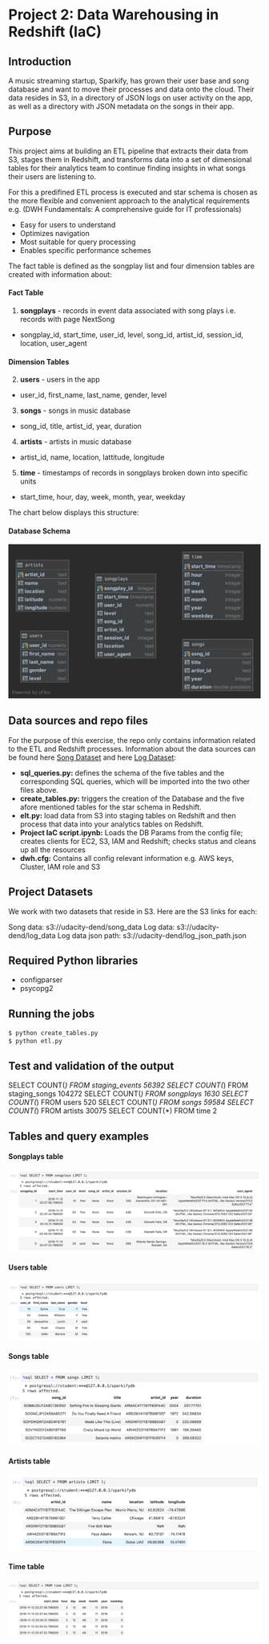 # Project 2: Data Warehousing in Redshift (IaC)

## Introduction
A music streaming startup, Sparkify, has grown their user base and song database and want to move their processes and data onto the cloud. Their data resides in S3, in a directory of JSON logs on user activity on the app, as well as a directory with JSON metadata on the songs in their app.

## Purpose
This project aims at building an ETL pipeline that extracts their data from S3, stages them in Redshift, and transforms data into a set of dimensional tables for their analytics team to continue finding insights in what songs their users are listening to.

For this a predifined ETL process is executed and star schema is chosen as the more flexible and convenient approach to the analytical requirements e.g. (DWH Fundamentals: A comprehensive guide for IT professionals)

- Easy for users to understand
- Optimizes navigation
- Most suitable for query processing
- Enables specific performance schemes

The fact table is defined as the songplay list and four dimension tables are created with information about:

#### Fact Table
1. **songplays** - records in event data associated with song plays i.e. records with page NextSong
- songplay_id, start_time, user_id, level, song_id, artist_id, session_id, location, user_agent

#### Dimension Tables
2. **users** - users in the app
- user_id, first_name, last_name, gender, level
3. **songs** - songs in music database
- song_id, title, artist_id, year, duration
4. **artists** - artists in music database
- artist_id, name, location, lattitude, longitude
5. **time** - timestamps of records in songplays broken down into specific units
- start_time, hour, day, week, month, year, weekday

The chart below displays this structure:

#### Database Schema
![alt text](https://github.com/phidesigner/DE_nanodegree/blob/master/Project%201/Pics/ERD.png)

## Data sources and repo files
For the purpose of this exercise, the repo only contains information related to the ETL and Redshift processes. Information about the data sources can be found here [Song Dataset](http://millionsongdataset.com/) and here [Log Dataset](https://github.com/Interana/eventsim):

- **sql_queries.py:** defines the schema of the five tables and the corresponding SQL queries, which will be imported into the two other files above.
- **create_tables.py:** triggers the creation of the Database and the five afore mentioned tables for the star schema in Redshift.
- **elt.py:** load data from S3 into staging tables on Redshift and then process that data into your analytics tables on Redshift.
- **Project IaC script.ipynb:** Loads the DB Params from the config file; creates clients for EC2, S3, IAM and Redshift; checks status and cleans up all the resources
- **dwh.cfg:** Contains all config relevant information e.g. AWS keys, Cluster, IAM role and S3

## Project Datasets
We work with two datasets that reside in S3. Here are the S3 links for each:

Song data: s3://udacity-dend/song_data
Log data: s3://udacity-dend/log_data
Log data json path: s3://udacity-dend/log_json_path.json

## Required Python libraries
- configparser
- psycopg2
 
## Running the jobs
```
$ python create_tables.py
$ python etl.py
```
## Test and validation of the output

SELECT COUNT(*) FROM staging_events
56392
SELECT COUNT(*) FROM staging_songs
104272
SELECT COUNT(*) FROM songplays
1630
SELECT COUNT(*) FROM users
520
SELECT COUNT(*) FROM songs
59584
SELECT COUNT(*) FROM artists
30075
SELECT COUNT(*) FROM time
2

## Tables and query examples
#### Songplays table
![alt text](https://github.com/phidesigner/DE_nanodegree/blob/master/Project%201/Pics/songplays.png)

#### Users table
![alt text](https://github.com/phidesigner/DE_nanodegree/blob/master/Project%201/Pics/users.png)

#### Songs table
![alt text](https://github.com/phidesigner/DE_nanodegree/blob/master/Project%201/Pics/songs.png)

#### Artists table
![alt text](https://github.com/phidesigner/DE_nanodegree/blob/master/Project%201/Pics/artists.png)

#### Time table
![alt text](https://github.com/phidesigner/DE_nanodegree/blob/master/Project%201/Pics/time.png)


